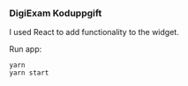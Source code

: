 ### DigiExam Koduppgift

I used React to add functionality to the widget.

Run app:

```
yarn
yarn start

```
